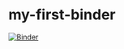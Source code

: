 # my-first-binder
[![Binder](https://mybinder.org/badge_logo.svg)](https://mybinder.org/v2/gh/iamajeet/my-first-binder/HEAD)


